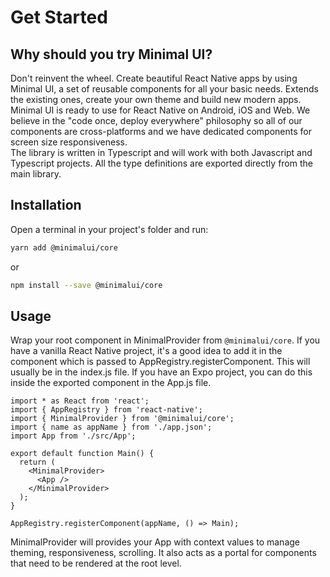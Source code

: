 # Get Started

## Why should you try Minimal UI?
Don't reinvent the wheel. Create beautiful React Native apps by using Minimal UI, a set of reusable components for all your basic needs.  Extends the existing ones, create your own theme and build new modern apps.
\
Minimal UI is ready to use for React Native on Android, iOS and Web. We believe in the "code once, deploy everywhere" philosophy so all of our components are cross-platforms and we have dedicated components for screen size responsiveness.
\
The library is written in Typescript and will work with both Javascript and Typescript projects. All the type definitions are exported directly from the main library.

## Installation
Open a terminal in your project's folder and run:

```bash
yarn add @minimalui/core
```

or

```bash
npm install --save @minimalui/core
```

## Usage
Wrap your root component in MinimalProvider from `@minimalui/core`. If you have a vanilla React Native project, it's a good idea to add it in the component which is passed to AppRegistry.registerComponent. 
This will usually be in the index.js file. 
If you have an Expo project, you can do this inside the exported component in the App.js file.

```typecsript
import * as React from 'react';
import { AppRegistry } from 'react-native';
import { MinimalProvider } from '@minimalui/core';
import { name as appName } from './app.json';
import App from './src/App';

export default function Main() {
  return (
    <MinimalProvider>
      <App />
    </MinimalProvider>
  );
}

AppRegistry.registerComponent(appName, () => Main);
```

MinimalProvider will provides your App with context values to manage theming, responsiveness, scrolling. It also acts as a portal for components that need to be rendered at the root level.